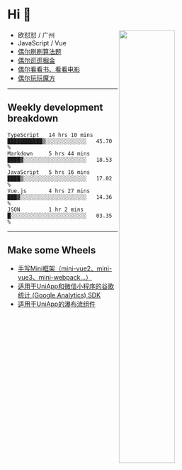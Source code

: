 # Hi 👋

[<img align="right" width="50%" src="https://github-readme-stats.vercel.app/api?username=OUDUIDUI&theme=dark&show_icons=true">](https://metrics.lecoq.io/OUDUIDUI?template=classic&#41;)


- 欧怼怼 / 广州
- JavaScript / Vue
- [偶尔刷刷算法题](https://github.com/OUDUIDUI/leet-code)
- [偶尔逛逛掘金](https://juejin.cn/user/4309700183594366)
- [偶尔看看书、看看电影](https://www.yuque.com/books/share/3ee1684b-8e19-4849-b5aa-13d1813ded6d)
- [偶尔玩玩魔方](https://cubing.com/results/person/2014OUSH01)

---

##  Weekly development breakdown

<!--START_SECTION:waka-->
```text
TypeScript   14 hrs 10 mins  ███████████▒░░░░░░░░░░░░░   45.70 % 
Markdown     5 hrs 44 mins   ████▓░░░░░░░░░░░░░░░░░░░░   18.53 % 
JavaScript   5 hrs 16 mins   ████▒░░░░░░░░░░░░░░░░░░░░   17.02 % 
Vue.js       4 hrs 27 mins   ███▓░░░░░░░░░░░░░░░░░░░░░   14.36 % 
JSON         1 hr 2 mins     █░░░░░░░░░░░░░░░░░░░░░░░░   03.35 % 
```
<!--END_SECTION:waka-->



---

##  Make some Wheels

- [手写Mini框架（mini-vue2、mini-vue3、mini-webpack...）](https://github.com/OUDUIDUI/mini)
- [适用于UniApp和微信小程序的谷歌统计 (Google Analytics) SDK](https://github.com/OUDUIDUI/ga-tracker)
- [适用于UniApp的瀑布流组件](https://github.com/OUDUIDUI/uniapp-waterfalls-flow)



